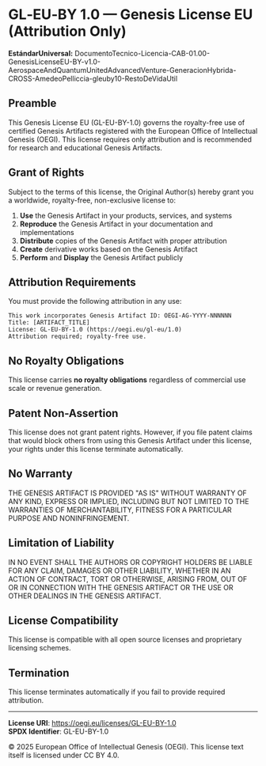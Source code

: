 # GL‑EU‑BY 1.0 — Genesis License EU (Attribution Only)

**EstándarUniversal:** DocumentoTecnico-Licencia-CAB-01.00-GenesisLicenseEU-BY-v1.0-AerospaceAndQuantumUnitedAdvancedVenture-GeneracionHybrida-CROSS-AmedeoPelliccia-gleuby10-RestoDeVidaUtil

## Preamble

This Genesis License EU (GL-EU-BY-1.0) governs the royalty-free use of certified Genesis Artifacts registered with the European Office of Intellectual Genesis (OEGI). This license requires only attribution and is recommended for research and educational Genesis Artifacts.

## Grant of Rights

Subject to the terms of this license, the Original Author(s) hereby grant you a worldwide, royalty-free, non-exclusive license to:

1. **Use** the Genesis Artifact in your products, services, and systems
2. **Reproduce** the Genesis Artifact in your documentation and implementations  
3. **Distribute** copies of the Genesis Artifact with proper attribution
4. **Create** derivative works based on the Genesis Artifact
5. **Perform** and **Display** the Genesis Artifact publicly

## Attribution Requirements

You must provide the following attribution in any use:

```
This work incorporates Genesis Artifact ID: OEGI-AG-YYYY-NNNNNN
Title: [ARTIFACT_TITLE]
License: GL-EU-BY-1.0 (https://oegi.eu/gl-eu/1.0)
Attribution required; royalty-free use.
```

## No Royalty Obligations

This license carries **no royalty obligations** regardless of commercial use scale or revenue generation.

## Patent Non-Assertion

This license does not grant patent rights. However, if you file patent claims that would block others from using this Genesis Artifact under this license, your rights under this license terminate automatically.

## No Warranty

THE GENESIS ARTIFACT IS PROVIDED "AS IS" WITHOUT WARRANTY OF ANY KIND, EXPRESS OR IMPLIED, INCLUDING BUT NOT LIMITED TO THE WARRANTIES OF MERCHANTABILITY, FITNESS FOR A PARTICULAR PURPOSE AND NONINFRINGEMENT.

## Limitation of Liability

IN NO EVENT SHALL THE AUTHORS OR COPYRIGHT HOLDERS BE LIABLE FOR ANY CLAIM, DAMAGES OR OTHER LIABILITY, WHETHER IN AN ACTION OF CONTRACT, TORT OR OTHERWISE, ARISING FROM, OUT OF OR IN CONNECTION WITH THE GENESIS ARTIFACT OR THE USE OR OTHER DEALINGS IN THE GENESIS ARTIFACT.

## License Compatibility

This license is compatible with all open source licenses and proprietary licensing schemes.

## Termination

This license terminates automatically if you fail to provide required attribution.

---

**License URI**: https://oegi.eu/licenses/GL-EU-BY-1.0  
**SPDX Identifier**: GL-EU-BY-1.0

© 2025 European Office of Intellectual Genesis (OEGI). This license text itself is licensed under CC BY 4.0.
